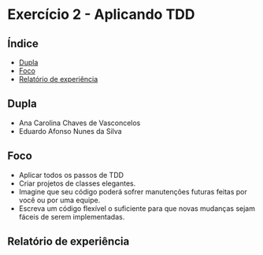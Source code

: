 # Exercício 2 - Aplicando TDD

## Índice

- [Dupla](#dupla)
- [Foco](#foco)
- [Relatório de experiência](#relatório-de-experiência)

## Dupla

- Ana Carolina Chaves de Vasconcelos
- Eduardo Afonso Nunes da Silva

## Foco

- Aplicar todos os passos de TDD
- Criar projetos de classes elegantes.
- Imagine que seu código poderá sofrer manutenções futuras feitas por você ou por uma equipe.
- Escreva um código flexível o suficiente para que novas mudanças sejam fáceis de serem implementadas.

## Relatório de experiência
